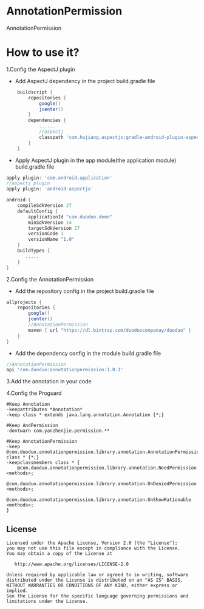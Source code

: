 # AnnotationPermission
AnnotationPermission

# How to use it?
1.Config the AspectJ plugin

* Add AspectJ dependency in the project build.gradle file
```gradle
    buildscript {
        repositories {
            google()
            jcenter()
        }
        dependencies {
            ......
            //aspectj
            classpath 'com.hujiang.aspectjx:gradle-android-plugin-aspectjx:2.0.4'
        }
    }
```
* Apply AspectJ plugin in the app module(the application module) build.gradle file
```gradle
apply plugin: 'com.android.application'
//aspectj plugin
apply plugin: 'android-aspectjx'

android {
    compileSdkVersion 27
    defaultConfig {
        applicationId "com.duoduo.demo"
        minSdkVersion 14
        targetSdkVersion 27
        versionCode 1
        versionName "1.0"
    }
    buildTypes {
       .....
    }
}
```
2.Config the AnnotationPermission
* Add the repository config in the project build.gradle file
```gradle
allprojects {
    repositories {
        google()
        jcenter()
        //AnnotationPermission
        maven { url "https://dl.bintray.com/duoduocompanay/duoduo" }
    }
}
```
* Add the dependency config in the module build.gradle file
```gradle
//AnnotationPermission
api 'com.duoduo:annotationpermission:1.0.1'
```
3.Add the annotation in your code

4.Config the Proguard
```progurad
#Keep Annotation
-keepattributes *Annotation*
-keep class * extends java.lang.annotation.Annotation {*;}

#Keep AndPermission
-dontwarn com.yanzhenjie.permission.**

#Keep AnnotationPermission
-keep @com.duoduo.annotationpermission.library.annotation.AnnotationPermission class * {*;}
-keepclassmembers class * {
    @com.duoduo.annotationpermission.library.annotation.NeedPermission <methods>;
    @com.duoduo.annotationpermission.library.annotation.OnDeniedPermission <methods>;
    @com.duoduo.annotationpermission.library.annotation.OnShowRationable <methods>;
}
```
License
-------

    Licensed under the Apache License, Version 2.0 (the "License");
    you may not use this file except in compliance with the License.
    You may obtain a copy of the License at

       http://www.apache.org/licenses/LICENSE-2.0

    Unless required by applicable law or agreed to in writing, software
    distributed under the License is distributed on an "AS IS" BASIS,
    WITHOUT WARRANTIES OR CONDITIONS OF ANY KIND, either express or implied.
    See the License for the specific language governing permissions and
    limitations under the License.
